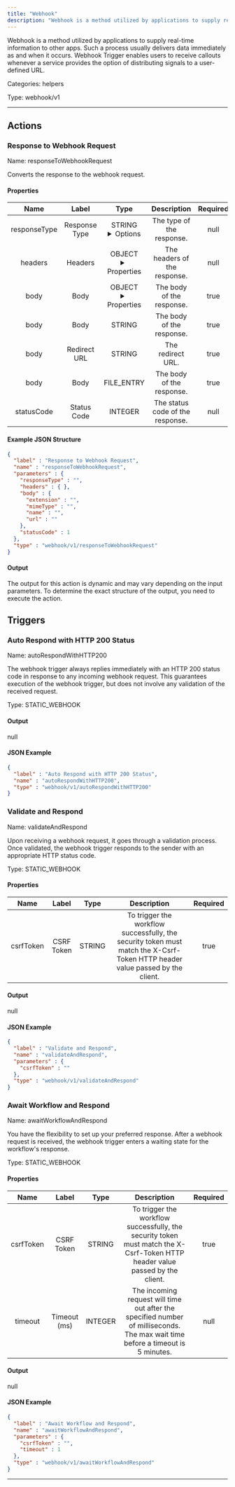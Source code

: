 ```yaml
---
title: "Webhook"
description: "Webhook is a method utilized by applications to supply real-time information to other apps. Such a process usually delivers data immediately as and when it occurs. Webhook Trigger enables users to receive callouts whenever a service provides the option of distributing signals to a user-defined URL."
---
```


Webhook is a method utilized by applications to supply real-time information to other apps. Such a process usually delivers data immediately as and when it occurs. Webhook Trigger enables users to receive callouts whenever a service provides the option of distributing signals to a user-defined URL.


Categories: helpers


Type: webhook/v1

<hr />




## Actions


### Response to Webhook Request
Name: responseToWebhookRequest

Converts the response to the webhook request.

#### Properties

|      Name       |      Label     |     Type     |     Description     | Required |
|:---------------:|:--------------:|:------------:|:-------------------:|:--------:|
| responseType | Response Type | STRING <details> <summary> Options </summary> JSON, RAW, BINARY, REDIRECT, NO_DATA </details> | The type of the response. | null |
| headers | Headers | OBJECT <details> <summary> Properties </summary> {} </details> | The headers of the response. | null |
| body | Body | OBJECT <details> <summary> Properties </summary> {} </details> | The body of the response. | true |
| body | Body | STRING | The body of the response. | true |
| body | Redirect URL | STRING | The redirect URL. | true |
| body | Body | FILE_ENTRY | The body of the response. | true |
| statusCode | Status Code | INTEGER | The status code of the response. | null |

#### Example JSON Structure
```json
{
  "label" : "Response to Webhook Request",
  "name" : "responseToWebhookRequest",
  "parameters" : {
    "responseType" : "",
    "headers" : { },
    "body" : {
      "extension" : "",
      "mimeType" : "",
      "name" : "",
      "url" : ""
    },
    "statusCode" : 1
  },
  "type" : "webhook/v1/responseToWebhookRequest"
}
```

#### Output

The output for this action is dynamic and may vary depending on the input parameters. To determine the exact structure of the output, you need to execute the action.






## Triggers


### Auto Respond with HTTP 200 Status
Name: autoRespondWithHTTP200

The webhook trigger always replies immediately with an HTTP 200 status code in response to any incoming webhook request. This guarantees execution of the webhook trigger, but does not involve any validation of the received request.

Type: STATIC_WEBHOOK


#### Output


null

#### JSON Example
```json
{
  "label" : "Auto Respond with HTTP 200 Status",
  "name" : "autoRespondWithHTTP200",
  "type" : "webhook/v1/autoRespondWithHTTP200"
}
```


### Validate and Respond
Name: validateAndRespond

Upon receiving a webhook request, it goes through a validation process. Once validated, the webhook trigger responds to the sender with an appropriate HTTP status code.

Type: STATIC_WEBHOOK

#### Properties

|      Name       |      Label     |     Type     |     Description     | Required |
|:---------------:|:--------------:|:------------:|:-------------------:|:--------:|
| csrfToken | CSRF Token | STRING | To trigger the workflow successfully, the security token must match the X-Csrf-Token HTTP header value passed by the client. | true |


#### Output


null

#### JSON Example
```json
{
  "label" : "Validate and Respond",
  "name" : "validateAndRespond",
  "parameters" : {
    "csrfToken" : ""
  },
  "type" : "webhook/v1/validateAndRespond"
}
```


### Await Workflow and Respond
Name: awaitWorkflowAndRespond

You have the flexibility to set up your preferred response. After a webhook request is received, the webhook trigger enters a waiting state for the workflow's response.

Type: STATIC_WEBHOOK

#### Properties

|      Name       |      Label     |     Type     |     Description     | Required |
|:---------------:|:--------------:|:------------:|:-------------------:|:--------:|
| csrfToken | CSRF Token | STRING | To trigger the workflow successfully, the security token must match the X-Csrf-Token HTTP header value passed by the client. | true |
| timeout | Timeout (ms) | INTEGER | The incoming request will time out after the specified number of milliseconds. The max wait time before a timeout is 5 minutes. | null |


#### Output


null

#### JSON Example
```json
{
  "label" : "Await Workflow and Respond",
  "name" : "awaitWorkflowAndRespond",
  "parameters" : {
    "csrfToken" : "",
    "timeout" : 1
  },
  "type" : "webhook/v1/awaitWorkflowAndRespond"
}
```


<hr />

